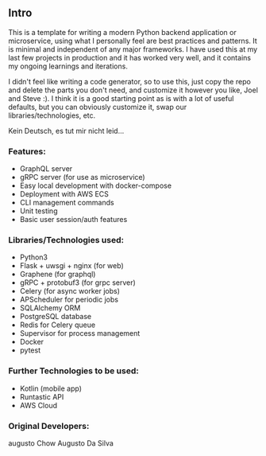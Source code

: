 ## Intro

This is a template for writing a modern Python backend application or microservice, using what I personally feel are best practices and patterns. It is minimal and independent of any major frameworks. I have used this at my last few projects in production and it has worked very well, and it contains my ongoing learnings and iterations.

I didn't feel like writing a code generator, so to use this, just copy the repo and delete the parts you don't need, and customize it however you like, Joel and Steve :).
I think it is a good starting point as is with a lot of useful defaults, but you can obviously customize it, swap our libraries/technologies, etc.

Kein Deutsch, es tut mir nicht leid...

### Features:

- GraphQL server
- gRPC server (for use as microservice)
- Easy local development with docker-compose
- Deployment with AWS ECS
- CLI management commands
- Unit testing
- Basic user session/auth features

### Libraries/Technologies used:

- Python3
- Flask + uwsgi + nginx (for web)
- Graphene (for graphql)
- gRPC + protobuf3 (for grpc server)
- Celery (for async worker jobs)
- APScheduler for periodic jobs
- SQLAlchemy ORM
- PostgreSQL database
- Redis for Celery queue
- Supervisor for process management
- Docker
- pytest

### Further Technologies to be used:

- Kotlin (mobile app)
- Runtastic API
- AWS Cloud

### Original Developers:

augusto Chow
Augusto Da Silva
